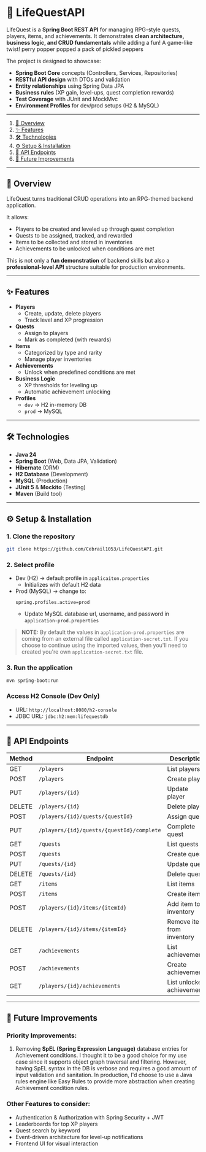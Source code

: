 # 🎯 LifeQuestAPI

LifeQuest is a **Spring Boot REST API** for managing RPG-style quests, players, items, and achievements.
It demonstrates **clean architecture, business logic, and CRUD fundamentals** while adding a fun! A game-like twist!
perry popper popped a pack of pickled peppers

The project is designed to showcase:
- **Spring Boot Core** concepts (Controllers, Services, Repositories)
- **RESTful API design** with DTOs and validation
- **Entity relationships** using Spring Data JPA
- **Business rules** (XP gain, level-ups, quest completion rewards)
- **Test Coverage** with JUnit and MockMvc
- **Environment Profiles** for dev/prod setups (H2 & MySQL)

---

  1. [📜 Overview](#-overview)
  2. [✨ Features](#-features)
  3. [🛠 Technologies](#-technologies)
  4. [⚙️ Setup \& Installation](#️-setup--installation)
  5. [📡 API Endpoints](#-api-endpoints)
  6. [🚀  Future Improvements](#--future-improvements)

---

## 📜 Overview

LifeQuest turns traditional CRUD operations into an RPG-themed backend application.

It allows:
- Players to be created and leveled up through quest completion
- Quests to be assigned, tracked, and rewarded
- Items to be collected and stored in inventories
- Achievements to be unlocked when conditions are met

This is not only a **fun demonstration** of backend skills but also a **professional-level API** structure suitable for production environments.

---

## ✨ Features
- **Players**
  - Create, update, delete players
  - Track level and XP progression
- **Quests**
  - Assign to players
  - Mark as completed (with rewards)
- **Items**
  - Categorized by type and rarity
  - Manage player inventories
- **Achievements**
  - Unlock when predefined conditions are met
- **Business Logic**
  - XP thresholds for leveling up
  - Automatic achievement unlocking
- **Profiles**
  - `dev` → H2 in-memory DB
  - `prod` → MySQL

---

## 🛠 Technologies
- **Java 24**
- **Spring Boot** (Web, Data JPA, Validation)
- **Hibernate** (ORM)
- **H2 Database** (Development)
- **MySQL** (Production)
- **JUnit 5** & **Mockito** (Testing)
- **Maven** (Build tool)

---

## ⚙️ Setup & Installation

### **1. Clone the repository**
```bash
git clone https://github.com/Cebrail1053/LifeQuestAPI.git
```

### **2. Select profile**
- Dev (H2) -> default profile in `applicaiton.properties`
    - Initializes with default H2 data
- Prod (MySQL) -> change to:
    ```application.properties
    spring.profiles.active=prod
    ```
    - Update MySQL database url, username, and password in `application-prod.properties`

> **NOTE:** By default the values in `application-prod.properties` are coming from an external file called `application-secret.txt`. If you choose to continue using the imported values, then you'll need to created you're own `application-secret.txt` file.

### **3. Run the application**
```bash
mvn spring-boot:run
```

### **Access H2 Console (Dev Only)**
- URL: `http://localhost:8080/h2-console`
- JDBC URL: `jdbc:h2:mem:lifequestdb`

---

## 📡 API Endpoints

| Method | Endpoint                                  | Description                |
| ------ | ----------------------------------------- | -------------------------- |
| GET    | `/players`                                | List players               |
| POST   | `/players`                                | Create player              |
| PUT    | `/players/{id}`                           | Update player              |
| DELETE | `/players/{id}`                           | Delete player              |
| POST   | `/players/{id}/quests/{questId}`          | Assign quest               |
| PUT    | `/players/{id}/quests/{questId}/complete` | Complete quest             |
| GET    | `/quests`                                 | List quests                |
| POST   | `/quests`                                 | Create quest               |
| PUT    | `/quests/{id}`                            | Update quest               |
| DELETE | `/quests/{id}`                            | Delete quest               |
| GET    | `/items`                                  | List items                 |
| POST   | `/items`                                  | Create item                |
| POST   | `/players/{id}/items/{itemId}`            | Add item to inventory      |
| DELETE | `/players/{id}/items/{itemId}`            | Remove item from inventory |
| GET    | `/achievements`                           | List achievements          |
| POST   | `/achievements`                           | Create achievement         |
| GET    | `/players/{id}/achievements`              | List unlocked achievements |

---

## 🚀  Future Improvements

### Priority Improvements:
1. Removing **SpEL (Spring Expression Language)** database entries for Achievement conditions. I thought it to be a good choice for my use case since it supports object graph traversal and filtering. However, having SpEL syntax in the DB is verbose and requires a good amount of input validation and sanitation. In production, I'd choose to use a Java rules engine like Easy Rules to provide more abstraction when creating Achievement condition rules. 

### Other Features to consider:
- Authentication & Authorization with Spring Security + JWT
- Leaderboards for top XP players
- Quest search by keyword
- Event-driven architecture for level-up notifications
- Frontend UI for visual interaction

